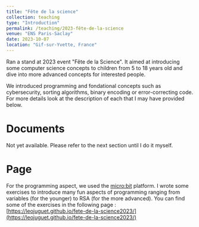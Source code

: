```yaml
---
title: "Fête de la science"
collection: teaching
type: "Introduction"
permalink: /teaching/2023-fête-de-la-science
venue: "ENS Paris-Saclay"
date: 2023-10-07
location: "Gif-sur-Yvette, France"
---
```


Ran a stand at 2023 event "Fête de la Science". It aimed at introducing some computer science concepts to children from 5 to 18 years old and dive into more advanced concepts for interested people.

We introduced programming and fondational concepts such as cybersecurity, sorting algorithms, binary encoding or error-correcting code. For more details look at the description of each that I may have provided below.

Documents
======
Not yet available. Please refer to the next section until I do it myself.


Page
======
For the programming aspect, we used the [micro:bit](https://makecode.microbit.org/) platform. I wrote some exercises to introduce many fun aspects of programming ranging from variables (for the younger) to RSA (for the more advanced). You can find some of the exercises in the following page : [https://leojuguet.github.io/fete-de-la-science2023/](https://leojuguet.github.io/fete-de-la-science2023/)